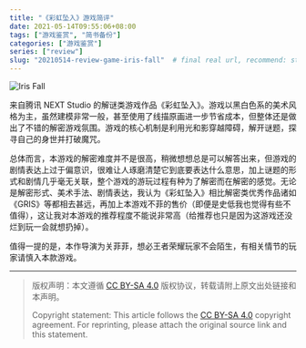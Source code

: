 ```yaml
---
title: "《彩虹坠入》游戏简评"
date: 2021-05-14T09:55:06+08:00
tags: ["游戏鉴赏", "简书备份"]
categories: ["游戏鉴赏"]
series: ["review"]
slug: "20210514-review-game-iris-fall"  # final real url, recommend: start by date, follow lower case words with hyphen splitter. E.g., `20230316-text-title`
---
```


![Iris Fall](/img/posts/9835942-d33e0d3e2d98fcf7.jpg "Iris Fall")

来自腾讯 NEXT Studio 的解谜类游戏作品《彩虹坠入》。游戏以黑白色系的美术风格为主，虽然建模非常一般，甚至使用了线描原画进一步节省成本，但整体还是做出了不错的解密游戏氛围。游戏的核心机制是利用光和影穿越障碍，解开谜题，探寻自己的身世并打破魔咒。

总体而言，本游戏的解密难度并不是很高，稍微想想总是可以解答出来，但游戏的剧情表达上过于偏意识，很难让人琢磨清楚它到底要表达什么意思，加上谜题的形式和剧情几乎毫无关联，整个游戏的游玩过程有种为了解密而在解密的感觉。无论是解密形式、美术手法、剧情表达，我认为《彩虹坠入》相比解密类优秀作品诸如《GRIS》等都相去甚远，再加上本游戏不菲的售价（即便是史低我也觉得有些不值得），这让我对本游戏的推荐程度不能说非常高（给推荐也只是因为这游戏还没烂到玩一会就想扔掉）。

值得一提的是，本作导演为关菲菲，想必王者荣耀玩家不会陌生，有相关情节的玩家请慎入本款游戏。

---

> 版权声明：本文遵循 [CC BY-SA 4.0](https://creativecommons.org/licenses/by-sa/4.0/deed.zh) 版权协议，转载请附上原文出处链接和本声明。
>
> Copyright statement: This article follows the [CC BY-SA 4.0](https://creativecommons.org/licenses/by-sa/4.0/deed.en) copyright agreement. For reprinting, please attach the original source link and this statement.
